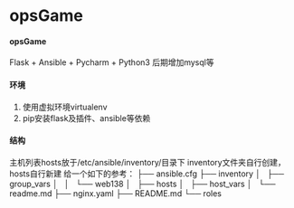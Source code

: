 # opsGame

#### opsGame
Flask + Ansible + Pycharm + Python3 
后期增加mysql等

#### 环境

1. 使用虚拟环境virtualenv
2. pip安装flask及插件、ansible等依赖

#### 结构
主机列表hosts放于/etc/ansible/inventory/目录下
inventory文件夹自行创建，hosts自行新建
给一个如下的参考：
├── ansible.cfg
├── inventory
│   ├── group_vars
│   │   └── web138
│   ├── hosts
│   ├── host_vars
│   └── readme.md
├── nginx.yaml
├── README.md
└── roles

